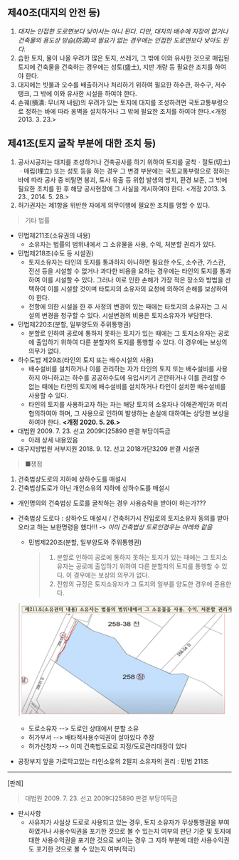 ## 제40조(대지의 안전 등)

1. *대지는 인접한 도로면보다 낮아서는 아니 된다. 다만, 대지의 배수에 지장이 없거나 건축물의 용도상 방습(防濕)의 필요가 없는 경우에는 인접한 도로면보다 낮아도 된다.*
2. 습한 토지, 물이 나올 우려가 많은 토지, 쓰레기, 그 밖에 이와 유사한 것으로 매립된 토지에 건축물을 건축하는 경우에는 성토(盛土), 지반 개량 등 필요한 조치를 하여야 한다.
3. 대지에는 빗물과 오수를 배출하거나 처리하기 위하여 필요한 하수관, 하수구, 저수탱크, 그 밖에 이와 유사한 시설을 하여야 한다.
4. 손궤(損潰: 무너져 내림)의 우려가 있는 토지에 대지를 조성하려면 국토교통부령으로 정하는 바에 따라 옹벽을 설치하거나 그 밖에 필요한 조치를 하여야 한다.<개정 2013. 3. 23.>

## 제41조(토지 굴착 부분에 대한 조치 등)

1. 공사시공자는 대지를 조성하거나 건축공사를 하기 위하여 토지를 굴착ㆍ절토(切土)ㆍ매립(埋立) 또는 성토 등을 하는 경우 그 변경 부분에는 국토교통부령으로 정하는 바에 따라 공사 중 비탈면 붕괴, 토사 유출 등 위험 발생의 방지, 환경 보존, 그 밖에 필요한 조치를 한 후 해당 공사현장에 그 사실을 게시하여야 한다. <개정 2013. 3. 23., 2014. 5. 28.>
2. 허가권자는 제1항을 위반한 자에게 의무이행에 필요한 조치를 명할 수 있다.

> 기타 법률

* 민법제211조(소유권의 내용)
  * 소유자는 법률의 범위내에서 그 소유물을 사용, 수익, 처분할 권리가 있다.
* 민법제218조(수도 등 시설권)
  * 토지소유자는 타인의 토지를 통과하지 아니하면 필요한 수도, 소수관, 가스관, 전선 등을 시설할 수 없거나 과다한 비용을 요하는 경우에는 타인의 토지를 통과하여 이를 시설할 수 있다. 그러나 이로 인한 손해가 가장 적은 장소와 방법을 선택하여 이를 시설할 것이며 타토지의 소유자의 요청에 의하여 손해를 보상하여야 한다.
  * 전항에 의한 시설을 한 후 사정의 변경이 있는 때에는 타토지의 소유자는 그 시설의 변경을 청구할 수 있다. 시설변경의 비용은 토지소유자가 부담한다.
* 민법제220조(분할, 일부양도와 주위통행권)
  * 분할로 인하여 공로에 통하지 못하는 토지가 있는 때에는 그 토지소유자는 공로에 출입하기 위하여 다른 분할자의 토지를 통행할 수 있다. 이 경우에는 보상의 의무가 없다.
* 하수도법 제29조(타인의 토지 또는 배수시설의 사용)
  * 배수설비를 설치하거나 이를 관리하는 자가 타인의 토지 또는 배수설비를 사용하지 아니하고는 하수를 공공하수도에 유입시키기 곤란하거나 이를 관리할 수 없는 때에는 타인의 토지에 배수설비를 설치하거나 타인이 설치한 배수설비를 사용할 수 있다.
  * 타인의 토지를 사용하고자 하는 자는 해당 토지의 소유자나 이해관계인과 미리 협의하여야 하며, 그 사용으로 인하여 발생하는 손실에 대하여는 상당한 보상을 하여야 한다. **<개정 2020. 5. 26.>**
* 대법원 2009. 7. 23. 선고 2009다25890 판결 부당이득금
  * 아래 상세 내용있음
* 대구지방법원 서부지원 2018. 9. 12. 선고 2018가단3209 판결 시설권



> ■쟁점

1. 건축법상도로의 지하에 상하수도를 매설시
2. 건축법상도로가 아닌 개인소유의 지하에 상하수도를 매설시

* 개인명의의 건축법상 도로를 굴착하는 경우 사용승락을 받아야 하는가???
* 건축법상 도로다 : 상하수도 매설시 / 건축허가시 진입로의 토지소유자 동의를 받아오라고 하는 보완명령을 했다!!! -> *이미 건축법상 도로인경우는 아래와 같음*

  * 민법제220조(분할, 일부양도와 주위통행권)
    > 1. 분할로 인하여 공로에 통하지 못하는 토지가 있는 때에는 그 토지소유자는 공로에 출입하기 위하여 다른 분할자의 토지를 통행할 수 있다. 이 경우에는 보상의 의무가 없다.
    > 2. 전항의 규정은 토지소유자가 그 토지의 일부를 양도한 경우에 준용한다.
    >

  ![1730897976825](images/40.제40조(대지의안전등)/1730897976825.png)

  * 도로소유자 --> 도로인 상태에서 분할 소유
  * 허가부서 --> 배타적사용수익권이 살아있다 주장
  * 허가신청자 --> 이미 건축법도로로 지정/도로관리대장이 있다
* 공장부지 앞을 가로막고있는 타인소유의 2필지 소유자의 권리 : 민법 211조

---

[판례]

> 대법원 2009. 7. 23. 선고 2009다25890 판결 부당이득금

* 판시사항
  * 사유지가 사실상 도로로 사용되고 있는 경우, 토지 소유자가 무상통행권을 부여하였거나 사용수익권을 포기한 것으로 볼 수 있는지 여부의 판단 기준 및 토지에 대한 사용수익권을 포기한 것으로 보이는 경우 그 지하 부분에 대한 사용수익권도 포기한 것으로 볼 수 있는지 여부(적극)
